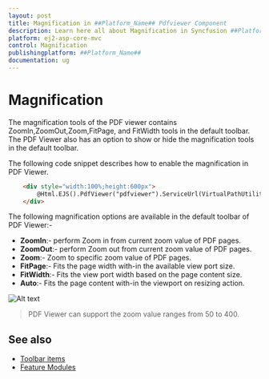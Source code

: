 ```yaml
---
layout: post
title: Magnification in ##Platform_Name## Pdfviewer Component
description: Learn here all about Magnification in Syncfusion ##Platform_Name## Pdfviewer component and more.
platform: ej2-asp-core-mvc
control: Magnification
publishingplatform: ##Platform_Name##
documentation: ug
---
```



# Magnification

The magnification tools of the PDF viewer contains ZoomIn,ZoomOut,Zoom,FitPage, and FitWidth tools in the
default toolbar. The PDF Viewer also has an option to show or hide the magnification tools in the
default toolbar.

The following code snippet describes how to enable the magnification in PDF Viewer.

```html
    <div style="width:100%;height:600px">
        @Html.EJS().PdfViewer("pdfviewer").ServiceUrl(VirtualPathUtility.ToAbsolute("~/api/PdfViewer/")).EnableMagnification(true).DocumentPath("Hive_Succinctly.pdf").Render()
    </div>
```

The following magnification options are available in the default toolbar of PDF Viewer:-

* **ZoomIn**:- perform Zoom in from current zoom value of PDF pages.
* **ZoomOut**:- perform Zoom out from current zoom value of PDF pages.
* **Zoom**:- Zoom to specific zoom value of PDF pages.
* **FitPage**:- Fits the page width with-in the available view port size.
* **FitWidth**:- Fits the view port width based on the page content size.
* **Auto**:- Fits the page content with-in the viewport on resizing action.

![Alt text](./images/zoom.png)

>PDF Viewer can support the zoom value ranges from 50 to 400.

## See also

* [Toolbar items](./toolbar)
* [Feature Modules](./feature-module)